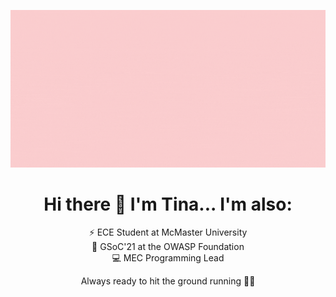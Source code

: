![tina ismail animated banner](https://github.com/tinaismail/tinaismail/blob/main/TINA.gif)
<h1 align="center">Hi there 👋 I'm Tina... I'm also:</h1>
<p align="center">⚡ ECE Student at McMaster University<br />
🐝 GSoC'21 at the OWASP Foundation<br />
💻 MEC Programming Lead<br /></p>

<p align="center">Always ready to hit the ground running 🏃‍♀️</p>
